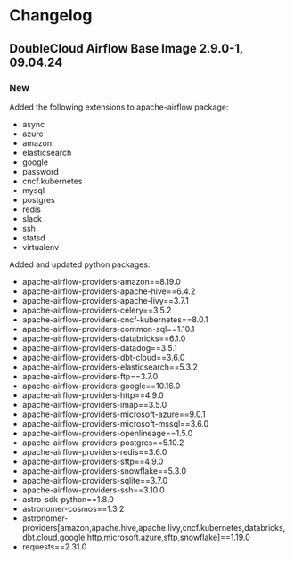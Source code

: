 # Changelog

DoubleCloud Airflow Base Image 2.9.0-1, 09.04.24
----------------------------------------

### New
Added the following extensions to apache-airflow package:
- async
- azure
- amazon
- elasticsearch
- google
- password
- cncf.kubernetes
- mysql
- postgres
- redis
- slack
- ssh
- statsd
- virtualenv

Added and updated python packages:
- apache-airflow-providers-amazon==8.19.0
- apache-airflow-providers-apache-hive==6.4.2
- apache-airflow-providers-apache-livy==3.7.1
- apache-airflow-providers-celery==3.5.2
- apache-airflow-providers-cncf-kubernetes==8.0.1
- apache-airflow-providers-common-sql==1.10.1
- apache-airflow-providers-databricks==6.1.0
- apache-airflow-providers-datadog==3.5.1
- apache-airflow-providers-dbt-cloud==3.6.0
- apache-airflow-providers-elasticsearch==5.3.2
- apache-airflow-providers-ftp==3.7.0
- apache-airflow-providers-google==10.16.0
- apache-airflow-providers-http==4.9.0
- apache-airflow-providers-imap==3.5.0
- apache-airflow-providers-microsoft-azure==9.0.1
- apache-airflow-providers-microsoft-mssql==3.6.0
- apache-airflow-providers-openlineage==1.5.0
- apache-airflow-providers-postgres==5.10.2
- apache-airflow-providers-redis==3.6.0
- apache-airflow-providers-sftp==4.9.0
- apache-airflow-providers-snowflake==5.3.0
- apache-airflow-providers-sqlite==3.7.0
- apache-airflow-providers-ssh==3.10.0
- astro-sdk-python==1.8.0
- astronomer-cosmos==1.3.2
- astronomer-providers[amazon,apache.hive,apache.livy,cncf.kubernetes,databricks,dbt.cloud,google,http,microsoft.azure,sftp,snowflake]==1.19.0
- requests==2.31.0
